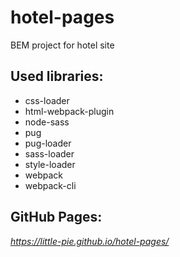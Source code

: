 # hotel-pages
BEM project for hotel site

## Used libraries:
- css-loader
- html-webpack-plugin
- node-sass
- pug
- pug-loader
- sass-loader
- style-loader
- webpack
- webpack-cli

## GitHub Pages:

*https://little-pie.github.io/hotel-pages/*